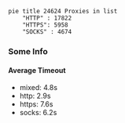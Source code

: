 
```mermaid
pie title 24624 Proxies in list
    "HTTP" : 17822
    "HTTPS": 5958
    "SOCKS" : 4674
```

### Some Info
#### Average Timeout

- mixed: 4.8s
- http: 2.9s
- https: 7.6s
- socks: 6.2s